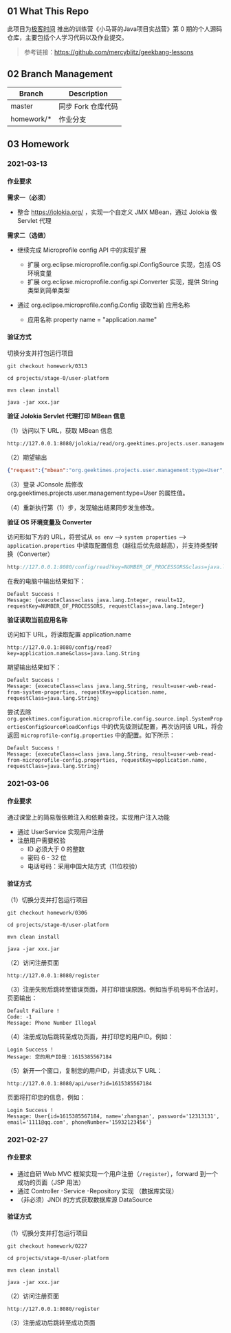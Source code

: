 ## 01 What This Repo

此项目为[极客时间](https://time.geekbang.org/) 推出的训练营《小马哥的Java项目实战营》第 0 期的个人源码仓库，主要包括个人学习代码以及作业提交。

>参考链接：https://github.com/mercyblitz/geekbang-lessons

## 02 Branch Management

| Branch     | Description        |
| ---------- | ------------------ |
| master     | 同步 Fork 仓库代码 |
| homework/* | 作业分支           |

## 03 Homework

### 2021-03-13

#### 作业要求

**需求一（必须）**

- 整合 https://jolokia.org/ ，实现一个自定义 JMX MBean，通过 Jolokia 做 Servlet 代理

**需求二（选做）** 

- 继续完成 Microprofile config API 中的实现扩展 

  - 扩展 org.eclipse.microprofile.config.spi.ConfigSource 实现，包括 OS 环境变量
  - 扩展 org.eclipse.microprofile.config.spi.Converter 实现，提供 String 类型到简单类型
- 通过 org.eclipse.microprofile.config.Config 读取当前 应用名称
  - 应用名称 property name = "application.name"

#### 验证方式

切换分支并打包运行项目

```shell
git checkout homework/0313

cd projects/stage-0/user-platform

mvn clean install

java -jar xxx.jar
```

**验证 Jolokia Servlet 代理打印 MBean 信息**

（1）访问以下 URL，获取 MBean 信息

```
http://127.0.0.1:8080/jolokia/read/org.geektimes.projects.user.management:type=User
```

（2）期望输出

```json
{"request":{"mbean":"org.geektimes.projects.user.management:type=User","type":"read"},"value":{"Email":"mercyblitz@gmail.com","User":{"password":"******","phoneNumber":"abcdefg","name":"小马哥","id":1615697565957,"email":"mercyblitz@gmail.com"},"PhoneNumber":"abcdefg","Id":1615697565957,"Name":"小马哥","Password":"******"},"timestamp":1615697607,"status":200}
```

（3）登录 JConsole 后修改 org.geektimes.projects.user.management:type=User 的属性值。

（4）重新执行第（1）步，发现输出结果同步发生修改。

**验证 OS 环境变量及 Converter**

访问形如下方的 URL，将尝试从 `os env` --> `system properties` -->  `application.properties` 中读取配置信息（越往后优先级越高），并支持类型转换（Converter）

```java
http://127.0.0.1:8080/config/read?key=NUMBER_OF_PROCESSORS&class=java.lang.Integer
```

在我的电脑中输出结果如下：

```
Default Success !
Message: {executeClass=class java.lang.Integer, result=12, requestKey=NUMBER_OF_PROCESSORS, requestClass=java.lang.Integer}
```

**验证读取当前应用名称**

访问如下 URL，将读取配置 application.name

```
http://127.0.0.1:8080/config/read?key=application.name&class=java.lang.String
```

期望输出结果如下：

```
Default Success !
Message: {executeClass=class java.lang.String, result=user-web-read-from-system-properties, requestKey=application.name, requestClass=java.lang.String}
```

尝试去除 `org.geektimes.configuration.microprofile.config.source.impl.SystemPropertiesConfigSource#loadConfigs` 中的优先级测试配置，再次访问该 URL，将会返回 `microprofile-config.properties` 中的配置。如下所示：

```
Default Success !
Message: {executeClass=class java.lang.String, result=user-web-read-from-microprofile-config.properties, requestKey=application.name, requestClass=java.lang.String}
```

### 2021-03-06

#### 作业要求

通过课堂上的简易版依赖注入和依赖查找，实现用户注入功能

- 通过 UserService 实现用户注册
- 注册用户需要校验
  - ID 必须大于 0 的整数
  - 密码 6 - 32 位
  - 电话号码：采用中国大陆方式（11位校验）

#### 验证方式

（1）切换分支并打包运行项目

```shell
git checkout homework/0306

cd projects/stage-0/user-platform

mvn clean install

java -jar xxx.jar
```

（2）访问注册页面

```
http://127.0.0.1:8080/register
```

（3）注册失败后跳转至错误页面，并打印错误原因。例如当手机号码不合法时，页面输出：

```
Default Failure !
Code: -1
Message: Phone Number Illegal
```

（4）注册成功后跳转至成功页面，并打印您的用户ID。例如：

```
Login Success !
Message: 您的用户ID是：1615385567184
```

（5）新开一个窗口，复制您的用户ID，并请求以下 URL：

```
http://127.0.0.1:8080/api/user?id=1615385567184
```

页面将打印您的信息，例如：

```
Login Success !
Message: User{id=1615385567184, name='zhangsan', password='12313131', email='1111@qq.com', phoneNumber='15932123456'}
```

### 2021-02-27

#### 作业要求

- 通过自研 Web MVC 框架实现一个用户注册（`/register`），forward 到一个成功的页面（JSP 用法）
- 通过 Controller -Service -Repository 实现 （数据库实现）
- （非必须）JNDI 的方式获取数据库源 DataSource

#### 验证方式

（1）切换分支并打包运行项目

```shell
git checkout homework/0227

cd projects/stage-0/user-platform

mvn clean install

java -jar xxx.jar
```

（2）访问注册页面

```shell
http://127.0.0.1:8080/register
```

（3）注册成功后跳转至成功页面
